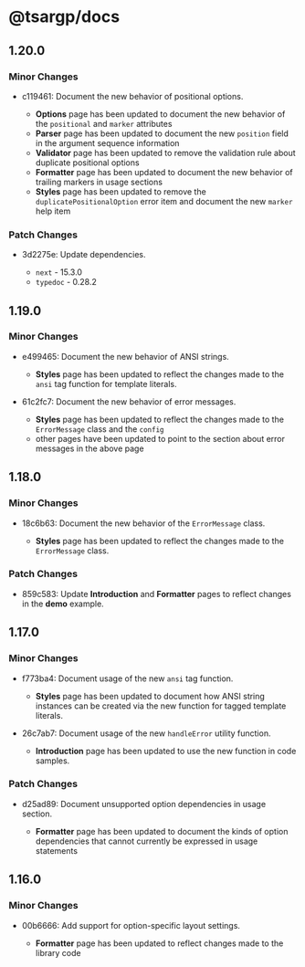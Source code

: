 # @tsargp/docs

## 1.20.0

### Minor Changes

- c119461: Document the new behavior of positional options.

  - **Options** page has been updated to document the new behavior of the `positional` and `marker` attributes
  - **Parser** page has been updated to document the new `position` field in the argument sequence information
  - **Validator** page has been updated to remove the validation rule about duplicate positional options
  - **Formatter** page has been updated to document the new behavior of trailing markers in usage sections
  - **Styles** page has been updated to remove the `duplicatePositionalOption` error item and document the new `marker` help item

### Patch Changes

- 3d2275e: Update dependencies.

  - `next` - 15.3.0
  - `typedoc` - 0.28.2

## 1.19.0

### Minor Changes

- e499465: Document the new behavior of ANSI strings.

  - **Styles** page has been updated to reflect the changes made to the `ansi` tag function for template literals.

- 61c2fc7: Document the new behavior of error messages.

  - **Styles** page has been updated to reflect the changes made to the `ErrorMessage` class and the `config`
  - other pages have been updated to point to the section about error messages in the above page

## 1.18.0

### Minor Changes

- 18c6b63: Document the new behavior of the `ErrorMessage` class.

  - **Styles** page has been updated to reflect the changes made to the `ErrorMessage` class.

### Patch Changes

- 859c583: Update **Introduction** and **Formatter** pages to reflect changes in the **demo** example.

## 1.17.0

### Minor Changes

- f773ba4: Document usage of the new `ansi` tag function.

  - **Styles** page has been updated to document how ANSI string instances can be created via the new function for tagged template literals.

- 26c7ab7: Document usage of the new `handleError` utility function.

  - **Introduction** page has been updated to use the new function in code samples.

### Patch Changes

- d25ad89: Document unsupported option dependencies in usage section.

  - **Formatter** page has been updated to document the kinds of option dependencies that cannot currently be expressed in usage statements

## 1.16.0

### Minor Changes

- 00b6666: Add support for option-specific layout settings.

  - **Formatter** page has been updated to reflect changes made to the library code
